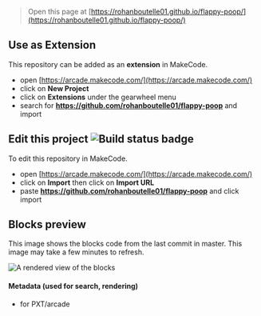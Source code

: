  


> Open this page at [https://rohanboutelle01.github.io/flappy-poop/](https://rohanboutelle01.github.io/flappy-poop/)

## Use as Extension

This repository can be added as an **extension** in MakeCode.

* open [https://arcade.makecode.com/](https://arcade.makecode.com/)
* click on **New Project**
* click on **Extensions** under the gearwheel menu
* search for **https://github.com/rohanboutelle01/flappy-poop** and import

## Edit this project ![Build status badge](https://github.com/rohanboutelle01/flappy-poop/workflows/MakeCode/badge.svg)

To edit this repository in MakeCode.

* open [https://arcade.makecode.com/](https://arcade.makecode.com/)
* click on **Import** then click on **Import URL**
* paste **https://github.com/rohanboutelle01/flappy-poop** and click import

## Blocks preview

This image shows the blocks code from the last commit in master.
This image may take a few minutes to refresh.

![A rendered view of the blocks](https://github.com/rohanboutelle01/flappy-poop/raw/master/.github/makecode/blocks.png)

#### Metadata (used for search, rendering)

* for PXT/arcade
<script src="https://makecode.com/gh-pages-embed.js"></script><script>makeCodeRender("{{ site.makecode.home_url }}", "{{ site.github.owner_name }}/{{ site.github.repository_name }}");</script>
